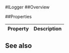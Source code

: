 #ILogger
##Overview



##Properties
<table class="table table-condensed table-bordered">
    <thead>
<tr>
<th>Property</th>
<th>Description</th>
</tr>
</thead>
<tbody>
</tbody></table>



## See also

